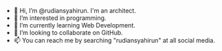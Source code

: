 - 👋 Hi, I’m @rudiansyahirun. I'm an architect.
- 👀 I’m interested in programming.
- 🌱 I’m currently learning Web Development.
- 💞️ I’m looking to collaborate on GitHub.
- 📫 You can reach me by searching "rudiansyahirun" at all social media.

<!---
rudiansyahirun/rudiansyahirun is a ✨ special ✨ repository because its `README.md` (this file) appears on your GitHub profile.
You can click the Preview link to take a look at your changes.
--->
